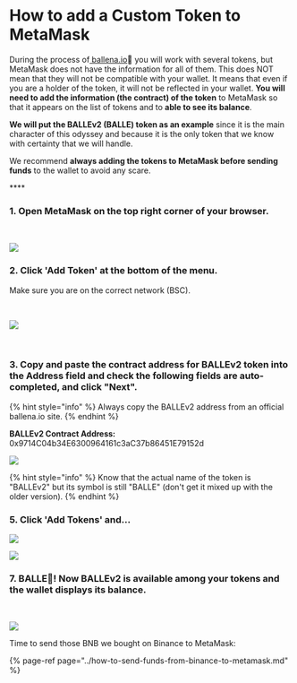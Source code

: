 # How to add a Custom Token to MetaMask

During the process of[ ballena.io](https://ballena.io/)🐋 you will work with several tokens, but MetaMask does not have the information for all of them. This does NOT mean that they will not be compatible with your wallet. It means that even if you are a holder of the token, it will not be reflected in your wallet. **You will need to add the information \(the contract\) of the token** to MetaMask so that it appears on the list of tokens and to **able to see its balance**.

**We will put the BALLEv2 \(BALLE\) token as an example** since it is the main character of this odyssey and because it is the only token that we know with certainty that we will handle.

We recommend **always adding the tokens to MetaMask before sending funds** to the wallet to avoid any scare.

\*\*\*\*

### 1. Open MetaMask on the top right corner of your browser. 

​

![](../../../../.gitbook/assets/1%20%2810%29.png)



### 2. Click 'Add Token' at the bottom of the menu.

Make sure you are on the correct network \(BSC\).

​

![](../../../../.gitbook/assets/2-1-.png)

​

### 3. Copy and paste the contract address for BALLEv2 token into the Address field and check the following fields are auto-completed, and click "Next".

{% hint style="info" %}
Always copy the BALLEv2 address from an official ballena.io site.
{% endhint %}

**BALLEv2 Contract Address:** 0x9714C04b34E6300964161c3aC37b86451E79152d



![](../../../../.gitbook/assets/screenshot-2021-05-24-at-18.39.06.png)



{% hint style="info" %}
Know that the actual name of the token is "BALLEv2" but its symbol is still "BALLE" \(don't get it mixed up with the older version\).
{% endhint %}



### 5. Click 'Add Tokens' and...



![](../../../../.gitbook/assets/5-1-.png)

![](../../../../.gitbook/assets/6-1-.png)



### 7. BALLE🐋! Now BALLEv2 is available among your tokens and the wallet displays its balance.

​

![](../../../../.gitbook/assets/7-1-.png)



Time to send those BNB we bought on Binance to MetaMask:

{% page-ref page="../how-to-send-funds-from-binance-to-metamask.md" %}





